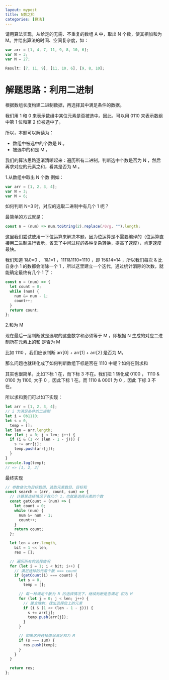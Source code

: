 ```yaml
---
layout: mypost
title: N数之和
categories: [算法]
---
```


请用算法实现，从给定的无需、不重复的数组 A 中，取出 N 个数，使其相加和为 M。并给出算法的时间、空间复杂度，如：

```js
var arr = [1, 4, 7, 11, 9, 8, 10, 6];
var N = 3;
var M = 27;

Result: [7, 11, 9], [11, 10, 6], [9, 8, 10];
```

# 解题思路：利用二进制

根据数组长度构建二进制数据，再选择其中满足条件的数据。

我们用 1 和 0 来表示数组中某位元素是否被选中。因此，可以用 0110 来表示数组中第 1 位和第 2 位被选中了。

所以，本题可以解读为：

- 数组中被选中的个数是 N 。
- 被选中的和是 M 。

我们的算法思路逐渐清晰起来：遍历所有二进制，判断选中个数是否为 N ，然后再求对应的元素之和，看其是否为 M 。

1.从数组中取出 N 个数
例如：

```js
var arr = [1, 2, 3, 4];
var N = 3;
var M = 6;
```

如何判断 N=3 时，对应的选取二进制中有几个 1 呢？

最简单的方式就是：

```js
const n = (num) => num.toString(2).replace(/0/g, "").length;
```

这里我们尝试使用一下位运算来解决本题，因为位运算是不需要编译的（位运算直接用二进制进行表示，省去了中间过程的各种复杂转换，提高了速度），肯定速度最快。

我们知道 1&0=0 、 1&1=1 ，1111&1110=1110 ，即 15&14=14 ，所以我们每次 & 比自身小 1 的数都会消除一个 1 ，所以这里建立一个迭代，通过统计消除的次数，就能确定最终有几个 1 了：

```js
const n = (num) => {
  let count = 0;
  while (num) {
    num &= num - 1;
    count++;
  }
  return count;
};
```

2.和为 M

现在最后一层判断就是选取的这些数字和必须等于 M ，即根据 N 生成的对应二进制所在元素上的和 是否为 M

比如 1110 ，我们应该判断 arr[0] + arr[1] + arr[2] 是否为 M。

那么问题也就转化成了如何判断数组下标是否在 1110 中呢？如何在则求和

其实也很简单，比如下标 1 在，而下标 3 不在。我们把 1 转化成 0100 ， 1110 & 0100 为 1100, 大于 0 ，因此下标 1 在。而 1110 & 0001 为 0 ，因此 下标 3 不在。

所以求和我们可以如下实现：

```js
let arr = [1, 2, 3, 4];
// i 为满足条件的二进制
let i = 0b1110;
let s = 0,
  temp = [];
let len = arr.length;
for (let j = 0; j < len; j++) {
  if (i & (1 << (len - 1 - j))) {
    s += arr[j];
    temp.push(arr[j]);
  }
}
console.log(temp);
// => [1, 2, 3]
```

最终实现

```js
// 参数依次为目标数组、选取元素数目、目标和
const search = (arr, count, sum) => {
  // 计算某选择情况下有几个 1，也就是选择元素的个数
  const getCount = (num) => {
    let count = 0;
    while (num) {
      num &= num - 1;
      count++;
    }
    return count;
  };

  let len = arr.length,
    bit = 1 << len,
    res = [];

  // 遍历所有的选择情况
  for (let i = 1; i < bit; i++) {
    // 满足选择的元素个数 === count
    if (getCount(i) === count) {
      let s = 0,
        temp = [];

      // 每一种满足个数为 N 的选择情况下，继续判断是否满足 和为 M
      for (let j = 0; j < len; j++) {
        // 建立映射，找出选择位上的元素
        if (i & (1 << (len - 1 - j))) {
          s += arr[j];
          temp.push(arr[j]);
        }
      }

      // 如果这种选择情况满足和为 M
      if (s === sum) {
        res.push(temp);
      }
    }
  }

  return res;
};
```
